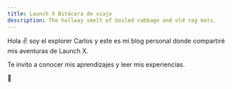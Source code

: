 ```yaml
---
title: Launch X Bitácora de viaje
description: The hallway smelt of boiled cabbage and old rag mats.
---
```


Hola ✌️  soy el explorer Carlos y este es mi blog personal donde compartiré mis aventuras de Launch X.

Te invito a conocer mis aprendizajes y leer mis experiencias.

🚀
